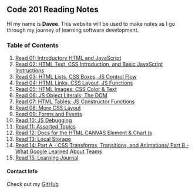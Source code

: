 ## Code 201 Reading Notes

Hi my name is **Davee**. This website will be used to make notes as I go through my journey of learning software development. 

### Table of Contents

1. [Read 01:  Introductory HTML and JavaScript](https://davees987.github.io/reading-notes/class-01)
1. [Read 02:  HTML Text, CSS Introduction, and Basic JavaScript Instructions](https://davees987.github.io/reading-notes/class-02)
1. [Read 03:  HTML Lists, CSS Boxes, JS Control Flow](https://davees987.github.io/reading-notes/class-03)
1. [Read 04:  HTML Links, CSS Layout, JS Functions](https://davees987.github.io/reading-notes/class-04)
1. [Read 05:  HTML Images; CSS Color & Text](https://davees987.github.io/reading-notes/class-05)
1. [Read 06:  JS Object Literals; The DOM](https://davees987.github.io/reading-notes/class-06)
1. [Read 07:  HTML Tables; JS Constructor Functions](https://davees987.github.io/reading-notes/class-07)
1. [Read 08:  More CSS Layout](https://davees987.github.io/reading-notes/class-08)
1. [Read 09:  Forms and Events](https://davees987.github.io/reading-notes/class-09)
1. [Read 10:  JS Debugging](https://davees987.github.io/reading-notes/class-10)
1. [Read 11:  Assorted Topics](https://davees987.github.io/reading-notes/class-11)
1. [Read 12:  Docs for the HTML CANVAS Element & Chart.js](https://davees987.github.io/reading-notes/class-12)
1. [Read 13:  Local Storage](https://davees987.github.io/reading-notes/class-13)
1. [Read 14:  Part A - CSS Transforms, Transitions, and Animations/ Part B - What Google Learned About Teams](https://davees987.github.io/reading-notes/class-14)
1. [Read 15:  Learning Journal](https://davees987.github.io/reading-notes/class-15)


#### Contact Info
Check out my [GitHub](https://github.com/daveeS987)

